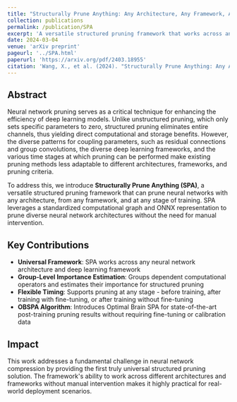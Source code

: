 ```yaml
---
title: "Structurally Prune Anything: Any Architecture, Any Framework, Any Time"
collection: publications
permalink: /publication/SPA
excerpt: 'A versatile structured pruning framework that works across any neural network architecture, framework, and training stage, introducing OBSPA for post-training pruning without fine-tuning.'
date: 2024-03-04
venue: 'arXiv preprint'
pageurl: '../SPA.html'
paperurl: 'https://arxiv.org/pdf/2403.18955'
citation: 'Wang, X., et al. (2024). "Structurally Prune Anything: Any Architecture, Any Framework, Any Time." arXiv preprint arXiv:2403.18955.'
---
```


## Abstract

Neural network pruning serves as a critical technique for enhancing the efficiency of deep learning models. Unlike unstructured pruning, which only sets specific parameters to zero, structured pruning eliminates entire channels, thus yielding direct computational and storage benefits. However, the diverse patterns for coupling parameters, such as residual connections and group convolutions, the diverse deep learning frameworks, and the various time stages at which pruning can be performed make existing pruning methods less adaptable to different architectures, frameworks, and pruning criteria.

To address this, we introduce **Structurally Prune Anything (SPA)**, a versatile structured pruning framework that can prune neural networks with any architecture, from any framework, and at any stage of training. SPA leverages a standardized computational graph and ONNX representation to prune diverse neural network architectures without the need for manual intervention.

## Key Contributions

- **Universal Framework**: SPA works across any neural network architecture and deep learning framework
- **Group-Level Importance Estimation**: Groups dependent computational operators and estimates their importance for structured pruning
- **Flexible Timing**: Supports pruning at any stage - before training, after training with fine-tuning, or after training without fine-tuning
- **OBSPA Algorithm**: Introduces Optimal Brain SPA for state-of-the-art post-training pruning results without requiring fine-tuning or calibration data

## Impact

This work addresses a fundamental challenge in neural network compression by providing the first truly universal structured pruning solution. The framework's ability to work across different architectures and frameworks without manual intervention makes it highly practical for real-world deployment scenarios.
